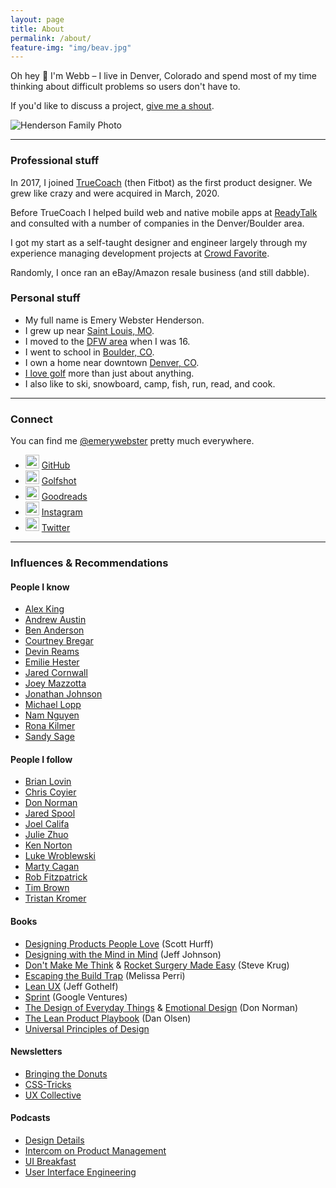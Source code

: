 ```yaml
---
layout: page
title: About
permalink: /about/
feature-img: "img/beav.jpg"
---
```

Oh hey :wave: I'm Webb &ndash; I live in Denver, Colorado and spend most of my time thinking about difficult problems so users don't have to.

If you'd like to discuss a project, [give me a shout](/contact).

<img src="https://user-images.githubusercontent.com/178044/95697508-2ed04f80-0bfc-11eb-8a35-80136dd7d016.png" alt="Henderson Family Photo">

---

### Professional stuff

In 2017, I joined [TrueCoach](http://truecoach.co) (then Fitbot) as the first product designer. We grew like crazy and were acquired in March, 2020.

Before TrueCoach I helped build web and native mobile apps at [ReadyTalk](http://readytalk.com) and consulted with a number of companies in the Denver/Boulder area. 

I got my start as a self-taught designer and engineer largely through my experience managing development projects at [Crowd Favorite](http://crowdfavorite.com). 

Randomly, I once ran an eBay/Amazon resale business (and still dabble).

### Personal stuff

- My full name is Emery Webster Henderson.
- I grew up near [Saint Louis, MO](http://stlouis.cardinals.mlb.com/).
- I moved to the [DFW area](http://mavs.com) when I was 16.
- I went to school in [Boulder, CO](http://leeds.colorado.edu).
- I own a home near downtown [Denver, CO](http://denverbroncos.com).
- [I love golf](http://masters.com) more than just about anything.
- I also like to ski, snowboard, camp, fish, run, read, and cook.

---

### Connect

You can find me [@emerywebster](http://twitter.com/emerywebster) pretty much everywhere.

- <img src="https://github.githubassets.com/favicons/favicon.svg" width="22" class="inline"> [GitHub](http://github.com/emerywebster)<br>
- <img src="https://golfshot.com/wp-content/uploads/2018/05/favicon.png" width="22" class="inline"> [Golfshot](https://play.golfshot.com/profiles/589Rq/rounds)<br>
- <img src="https://www.goodreads.com/images/icons/goodreads_icon_32x32.png" width="22" class="inline"> [Goodreads](https://www.goodreads.com/user/show/5677497-webb-henderson)<br>
- <img src="https://www.instagram.com/static/images/ico/favicon.ico/36b3ee2d91ed.ico" width="22" class="inline"> [Instagram](http://instagram.com/emerywebster)<br>
- <img src="https://abs.twimg.com/favicons/twitter.ico" width="22" class="inline"> [Twitter](http://twitter.com/emerywebster)<br>

---

### Influences & Recommendations

#### People I know

- [Alex King](http://alexking.org)
- [Andrew Austin](https://dribbble.com/andrewjaustin)
- [Ben Anderson](http://design-pathology.com)
- [Courtney Bregar](http://courtneybregar.com)
- [Devin Reams](http://devin.reams.me)
- [Emilie Hester](https://www.truekind.co)
- [Jared Cornwall](http://jaredcornwall.com)
- [Joey Mazzotta](http://www.detuned.net)
- [Jonathan Johnson](http://jondavidjohn.com)
- [Michael Lopp](http://randsinrepose.com)
- [Nam Nguyen](http://nam-ux.com)
- [Rona Kilmer](http://ronakilmer.com)
- [Sandy Sage](http://sandysage.com)

#### People I follow

- [Brian Lovin](http://brianlovin.com)
- [Chris Coyier](http://chriscoyier.net/)
- [Don Norman](http://jnd.org/)
- [Jared Spool](http://uie.com/)
- [Joel Califa](http://joelcalifa.com)
- [Julie Zhuo](https://medium.com/@joulee)
- [Ken Norton](http://kennorton.com/)
- [Luke Wroblewski](http://lukew.com/)
- [Marty Cagan](http://svpg.com/articles/)
- [Rob Fitzpatrick](http://robfitz.com/)
- [Tim Brown](http://nicewebtype.com)
- [Tristan Kromer](http://grasshopperherder.com/)

#### Books

- [Designing Products People Love](https://www.amazon.com/dp/B019YN9WFW/) (Scott Hurff)
- [Designing with the Mind in Mind](https://www.amazon.com/dp/0124079148/) (Jeff Johnson)
- [Don't Make Me Think](https://www.amazon.com/dp/0321965515/) & [Rocket Surgery Made Easy](https://www.amazon.com/dp/0321657292/) (Steve Krug)
- [Escaping the Build Trap](https://www.amazon.com/dp/B07K3QBWG1/) (Melissa Perri)
- [Lean UX](https://www.amazon.com/dp/B01LYGQ6CH/) (Jeff Gothelf)
- [Sprint](https://www.amazon.com/dp/B010MH1DAQ/) (Google Ventures)
- [The Design of Everyday Things](https://www.amazon.com/dp/B00E257T6C/) & [Emotional Design](https://www.amazon.com/dp/B005GKIYD4/) (Don Norman)
- [The Lean Product Playbook](https://www.amazon.com/dp/B00SZ638C8/) (Dan Olsen)
- [Universal Principles of Design](https://www.amazon.com/dp/1592535879/)

#### Newsletters

- [Bringing the Donuts](http://kennorton.us12.list-manage.com/subscribe?u=55f1cf967fb74d3b3db26ef2b&id=3c04852012)
- [CSS-Tricks](https://css-tricks.com/newsletters/)
- [UX Collective](http://uxdesign.cc)

#### Podcasts

- [Design Details](https://designdetails.fm/)
- [Intercom on Product Management](http://art19.com/)
- [UI Breakfast](https://uibreakfast.com/category/podcast/)
- [User Interface Engineering](https://uie.fm/)
